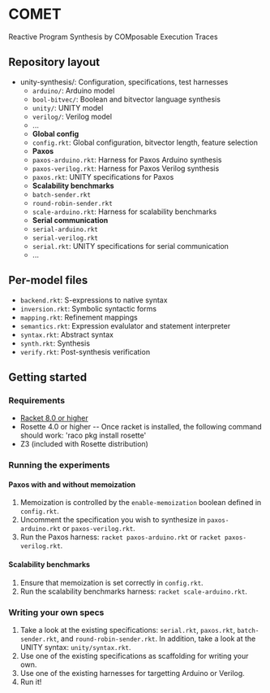 # COMET
Reactive Program Synthesis by COMposable Execution Traces

## Repository layout
* unity-synthesis/: Configuration, specifications, test harnesses
    * `arduino/`: Arduino model
    * `bool-bitvec/`: Boolean and bitvector language synthesis
    * `unity/`: UNITY model
    * `verilog/`: Verilog model
    * ...
    * **Global config**
    * `config.rkt`: Global configuration, bitvector length, feature selection
    * **Paxos**
    * `paxos-arduino.rkt`: Harness for Paxos Arduino synthesis
    * `paxos-verilog.rkt`: Harness for Paxos Verilog synthesis
    * `paxos.rkt`: UNITY specifications for Paxos
    * **Scalability benchmarks**
    * `batch-sender.rkt`
    * `round-robin-sender.rkt`
    * `scale-arduino.rkt`: Harness for scalability benchmarks
    * **Serial communication**
    * `serial-arduino.rkt`
    * `serial-verilog.rkt`
    * `serial.rkt`: UNITY specifications for serial communication
    * ...

## Per-model files
* `backend.rkt`: S-expressions to native syntax
* `inversion.rkt`: Symbolic syntactic forms
* `mapping.rkt`: Refinement mappings
* `semantics.rkt`: Expression evalulator and statement interpreter
* `syntax.rkt`: Abstract syntax
* `synth.rkt`: Synthesis
* `verify.rkt`: Post-synthesis verification

## Getting started

### Requirements
* <a href = "https://download.racket-lang.org/releases/8.1/">Racket 8.0 or higher</a>
* Rosette 4.0 or higher -- Once racket is installed, the following command should work: 'raco pkg install rosette'
* Z3 (included with Rosette distribution)

### Running the experiments

#### Paxos with and without memoization

1. Memoization is controlled by the `enable-memoization` boolean defined in `config.rkt`.
2. Uncomment the specification you wish to synthesize in `paxos-arduino.rkt` or `paxos-verilog.rkt`.
2. Run the Paxos harness: `racket paxos-arduino.rkt` or `racket paxos-verilog.rkt`.

#### Scalability benchmarks

1. Ensure that memoization is set correctly in `config.rkt`.
2. Run the scalability benchmarks harness: `racket scale-arduino.rkt`.

### Writing your own specs

1. Take a look at the existing specifications: `serial.rkt`, `paxos.rkt`, `batch-sender.rkt`, and `round-robin-sender.rkt`. In addition, take a look at the UNITY syntax: `unity/syntax.rkt`.
2. Use one of the existing specifications as scaffolding for writing your own.
3. Use one of the existing harnesses for targetting Arduino or Verilog.
4. Run it!
